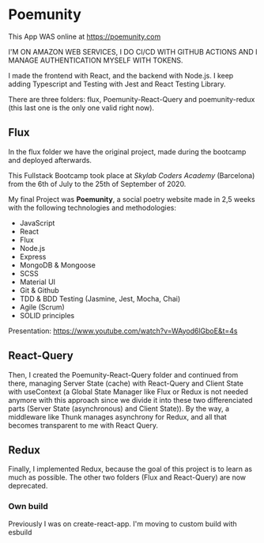 # Poemunity

This App WAS online at https://poemunity.com 

I'M ON AMAZON WEB SERVICES, I DO CI/CD WITH GITHUB ACTIONS AND I MANAGE AUTHENTICATION MYSELF WITH TOKENS.

I made the frontend with React, and the backend with Node.js. I keep adding Typescript and Testing with Jest and React Testing Library.

There are three folders: flux, Poemunity-React-Query and poemunity-redux (this last one is the only one valid right now). 

## Flux 
In the flux folder we have the original project, made during the bootcamp and deployed afterwards. 

This Fullstack Bootcamp took place at _Skylab Coders Academy_ (Barcelona) from the 6th of July to the 25th of September of 2020.

My final Project was **Poemunity**, a social poetry website made in 2,5 weeks with the following technologies and methodologies:

- JavaScript
- React
- Flux
- Node.js
- Express
- MongoDB & Mongoose
- SCSS
- Material UI
- Git & Github
- TDD & BDD Testing (Jasmine, Jest, Mocha, Chai)
- Agile (Scrum)
- SOLID principles

Presentation: https://www.youtube.com/watch?v=WAyod6lGboE&t=4s

## React-Query
Then, I created the Poemunity-React-Query folder and continued from there, managing Server State (cache) with React-Query and Client State with useContext (a Global State Manager like Flux or Redux is not needed anymore with this approach since we divide it into these two differenciated parts (Server State (asynchronous) and Client State)). By the way, a middleware like Thunk manages asynchrony for Redux, and all that becomes transparent to me with React Query.

## Redux
Finally, I implemented Redux, because the goal of this project is to learn as much as possible. The other two folders (Flux and React-Query) are now deprecated.

### Own build
Previously I was on create-react-app. I'm moving to custom build with esbuild